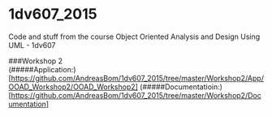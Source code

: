 # 1dv607_2015
Code and stuff from the course Object Oriented Analysis and Design Using UML - 1dv607

###Workshop 2   
(#####Application:) [https://github.com/AndreasBom/1dv607_2015/tree/master/Workshop2/App/OOAD_Workshop2/OOAD_Workshop2]
(#####Documentatioin:)[https://github.com/AndreasBom/1dv607_2015/tree/master/Workshop2/Documentation]   

